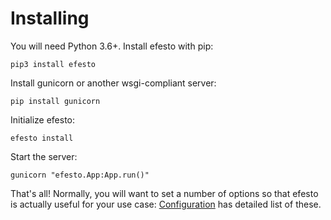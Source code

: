 # Installing

You will need Python 3.6+. Install efesto with pip:

```
pip3 install efesto
```

Install gunicorn or another wsgi-compliant server:

```
pip install gunicorn
```

Initialize efesto:

```
efesto install
```


Start the server:

```
gunicorn "efesto.App:App.run()"
```


That's all! Normally, you will want to set a number of options so that efesto
is actually useful for your use case: [Configuration](/configuration) has
detailed list of these.
